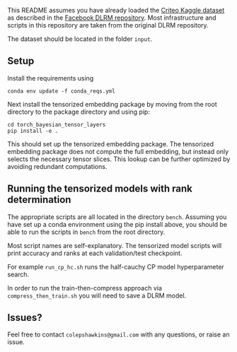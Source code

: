 This README assumes you have already loaded the [Criteo Kaggle dataset](https://labs.criteo.com/2014/02/kaggle-display-advertising-challenge-dataset/) as described in the [Facebook DLRM repository](https://github.com/facebookresearch/dlrm). Most infrastructure and scripts in this repository are taken from the original DLRM repository.

The dataset should be located in the folder `input`.

## Setup

Install the requirements using 
```
conda env update -f conda_reqs.yml
```
Next install the tensorized embedding package by moving from the root directory to the package directory and using pip:
```
cd torch_bayesian_tensor_layers
pip install -e .
```
This should set up the tensorized embedding package. The tensorized embedding package does not compute the full embedding, but instead only selects the necessary tensor slices. This lookup can be further optimized by avoiding redundant computations.

## Running the tensorized models with rank determination

The appropriate scripts are all located in the directory `bench`. Assuming you have set up a conda environment using the pip install above, you should be able to run the scripts in `bench` from the root directory.

Most script names are self-explanatory. The tensorized model scripts will print accuracy and ranks at each validation/test checkpoint. 

For example `run_cp_hc.sh` runs the half-cauchy CP model hyperparameter search.

In order to run the train-then-compress approach via `compress_then_train.sh` you will need to save a DLRM model.


## Issues?

Feel free to contact `colepshawkins@gmail.com` with any questions, or raise an issue.
